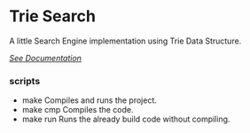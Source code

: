 # Trie Search
A little Search Engine implementation using Trie Data Structure.

[*See Documentation*](https://rohitkaushal7.github.io/trie-search)

### scripts
- make
    Compiles and runs the project.
- make cmp
    Compiles the code.
- make run
    Runs the already build code without compiling.